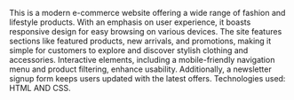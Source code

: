 
This is a modern e-commerce website offering a wide range of fashion and lifestyle products. With an emphasis on user experience, it boasts responsive design for easy browsing on various devices. The site features sections like featured products, new arrivals, and promotions, making it simple for customers to explore and discover stylish clothing and accessories. Interactive elements, including a mobile-friendly navigation menu and product filtering, enhance usability. Additionally, a newsletter signup form keeps users updated with the latest offers. 
Technologies used: HTML AND CSS.
